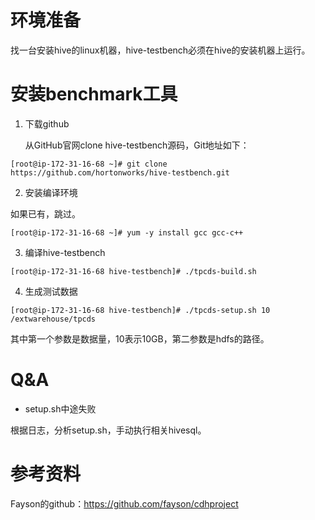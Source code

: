 #  环境准备

找一台安装hive的linux机器，hive-testbench必须在hive的安装机器上运行。

# 安装benchmark工具

1. 下载github

   从GitHub官网clone hive-testbench源码，Git地址如下：

```shell
[root@ip-172-31-16-68 ~]# git clone https://github.com/hortonworks/hive-testbench.git
```

2. 安装编译环境

如果已有，跳过。

```shell
[root@ip-172-31-16-68 ~]# yum -y install gcc gcc-c++
```

3. 编译hive-testbench

```shell
[root@ip-172-31-16-68 hive-testbench]# ./tpcds-build.sh 
```

4. 生成测试数据

```shell
[root@ip-172-31-16-68 hive-testbench]# ./tpcds-setup.sh 10 /extwarehouse/tpcds
```

其中第一个参数是数据量，10表示10GB，第二参数是hdfs的路径。

# Q&A

* setup.sh中途失败

根据日志，分析setup.sh，手动执行相关hivesql。

# 参考资料

Fayson的github：https://github.com/fayson/cdhproject
